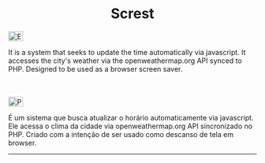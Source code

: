 <h1 align="center">Screst</h1>
<img src="https://ak.picdn.net/shutterstock/videos/1022906356/thumb/1.jpg?ip=x480" height="20" width="30" style="max-width:100%;" title="English">
<p text-alingn="justify">It is a system that seeks to update the time automatically via javascript. It accesses the city's weather via the openweathermap.org API synced to PHP. Designed to be used as a browser screen saver.</p>
<br><br>
<img src="https://upload.wikimedia.org/wikipedia/commons/2/2d/Portugal_flag_300.png" height="20" width="30" style="max-width:100%;" title="Português">
<p text-alingn="justify">É um sistema que busca atualizar o horário automaticamente via javascript. Ele acessa o clima da cidade via openweathermap.org API sincronizado no PHP. Criado com a intenção de ser usado como descanso de tela em browser.</p>
<hr>

